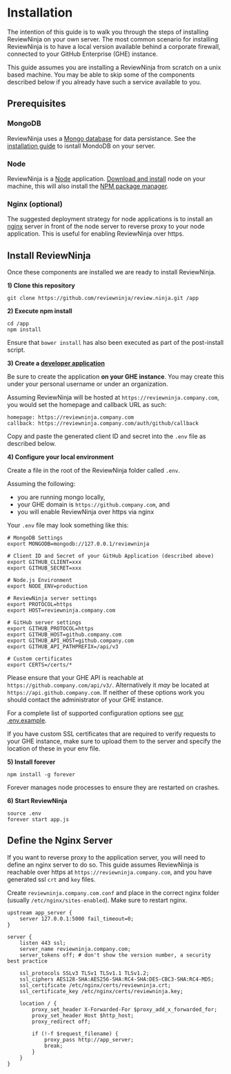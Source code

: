# Installation

The intention of this guide is to walk you through the steps of installing ReviewNinja
on your own server. The most common scenario for installing ReviewNinja is to have
a local version available behind a corporate firewall, connected to your GitHub
Enterprise (GHE) instance.

This guide assumes you are installing a ReviewNinja from scratch on a unix based
machine. You may be able to skip some of the components described below if you
already have such a service available to you.

## Prerequisites

### MongoDB

ReviewNinja uses a [Mongo database](https://www.mongodb.org/) for data persistance. See
the [installation guide](https://docs.mongodb.org/manual/installation/) to isntall 
MondoDB on your server.

### Node

ReviewNinja is a [Node](https://nodejs.org/) application. 
[Download and install](https://nodejs.org/en/download/) node on your machine, this will
also install the [NPM package manager](https://www.npmjs.com/).

### Nginx (optional)

The suggested deployment strategy for node applications is to install an
[nginx](http://nginx.org/) server in front of the node server to reverse proxy to
your node application. This is useful for enabling ReviewNinja over https.

## Install ReviewNinja

Once these components are installed we are ready to install ReviewNinja.

**1) Clone this repository**
```
git clone https://github.com/reviewninja/review.ninja.git /app
```

**2) Execute npm install**
```
cd /app
npm install
```
Ensure that `bower install` has also been executed as part of the post-install script.

**3) Create a [developer application](https://github.com/settings/applications/new)**

Be sure to create the application **on your GHE instance**. You may create 
this under your personal username or under an organization.

Assuming ReviewNinja will be hosted at `https://reviewninja.company.com`, you would set 
the homepage and callback URL as such:

```
homepage: https://reviewninja.company.com
callback: https://reviewninja.company.com/auth/github/callback
```

Copy and paste the generated client ID and secret into the `.env` file as described below.

**4) Configure your local environment**

Create a file in the root of the ReviewNinja folder called `.env`.

Assuming the following:
- you are running mongo locally,
- your GHE domain is `https://github.company.com`, and
- you will enable ReviewNinja over https via nginx

Your `.env` file may look something like this:

```
# MongoDB Settings
export MONGODB=mongodb://127.0.0.1/reviewninja

# Client ID and Secret of your GitHub Application (described above)
export GITHUB_CLIENT=xxx
export GITHUB_SECRET=xxx

# Node.js Environment
export NODE_ENV=production

# ReviewNinja server settings
export PROTOCOL=https
export HOST=reviewninja.company.com

# GitHub server settings
export GITHUB_PROTOCOL=https
export GITHUB_HOST=github.company.com
export GITHUB_API_HOST=github.company.com
export GITHUB_API_PATHPREFIX=/api/v3

# Custom certificates
export CERTS=/certs/*
```

Please ensure that your GHE API is reachable at `https://github.company.com/api/v3/`.
Alternatively it *may* be located at `https://api.github.company.com`. If neither of 
these options work you should contact the administrator of your GHE instance.

For a complete list of supported configuration options see 
[our .env.example](https://github.com/reviewninja/review.ninja/blob/master/.env.example).

If you have custom SSL certificates that are required to verify requests to your 
GHE instance, make sure to upload them to the server and specify the location of these
in your env file.

**5) Install forever**
```
npm install -g forever
```

Forever manages node processes to ensure they are restarted on crashes.

**6) Start ReviewNinja**
```
source .env
forever start app.js
```

## Define the Nginx Server

If you want to reverse proxy to the application server, you will need to define an
nginx server to do so. This guide assumes ReviewNinja is reachable over https at
`https://reviewninja.company.com`, and you have generated ssl `crt` and `key`
files.

Create `reviewninja.company.com.conf` and place in the correct nginx folder
(usually `/etc/nginx/sites-enabled`). Make sure to restart nginx.
```
upstream app_server {
    server 127.0.0.1:5000 fail_timeout=0;
}

server {
    listen 443 ssl;
    server_name reviewninja.company.com;
    server_tokens off; # don't show the version number, a security best practice

    ssl_protocols SSLv3 TLSv1 TLSv1.1 TLSv1.2;
    ssl_ciphers AES128-SHA:AES256-SHA:RC4-SHA:DES-CBC3-SHA:RC4-MD5;
    ssl_certificate /etc/nginx/certs/reviewninja.crt;
    ssl_certificate_key /etc/nginx/certs/reviewninja.key; 

    location / {
        proxy_set_header X-Forwarded-For $proxy_add_x_forwarded_for;
        proxy_set_header Host $http_host;
        proxy_redirect off;

        if (!-f $request_filename) {
            proxy_pass http://app_server;
            break;
        }
    }
}
```
